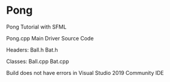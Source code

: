 # Pong
Pong Tutorial with SFML

Pong.cpp Main Driver Source Code

Headers:
Ball.h
Bat.h

Classes:
Ball.cpp
Bat.cpp

Build does not have errors in Visual Studio 2019 Community IDE
